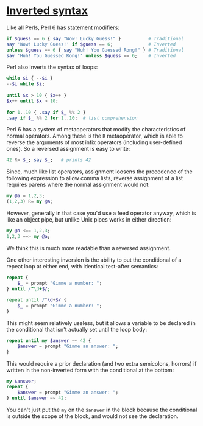 [1]: https://rosettacode.org/wiki/Inverted_syntax

# [Inverted syntax][1]

Like all Perls, Perl 6 has statement modifiers:

```raku
if $guess == 6 { say "Wow! Lucky Guess!" }          # Traditional
say 'Wow! Lucky Guess!' if $guess == 6;             # Inverted
unless $guess == 6 { say "Huh! You Guessed Rong!" } # Traditional
say 'Huh! You Guessed Rong!' unless $guess == 6;    # Inverted
```


Perl also inverts the syntax of loops:

```raku
while $i { --$i }
--$i while $i;
 
until $x > 10 { $x++ }
$x++ until $x > 10;
 
for 1..10 { .say if $_ %% 2 }
.say if $_ %% 2 for 1..10;  # list comprehension
```


Perl 6 has a system of metaoperators that modify the characteristics of normal operators. Among these is the `R` metaoperator, which is able to reverse the arguments of most infix operators (including user-defined ones).
So a reversed assignment is easy to write:

```raku
42 R= $_; say $_;   # prints 42
```


Since, much like list operators, assignment loosens the precedence of the following expression to allow comma lists, reverse assignment of a list requires parens where the normal assignment would not:

```raku
my @a = 1,2,3;
(1,2,3) R= my @a;
```


However, generally in that case you'd use a feed operator anyway, which is like an object pipe, but unlike Unix pipes works in either direction:

```raku
my @a <== 1,2,3;
1,2,3 ==> my @a;
```


We think this is much more readable than a reversed assignment.



One other interesting inversion is the ability to put the conditional of a repeat loop at either end, with identical test-after semantics:

```raku
repeat {
    $_ = prompt "Gimme a number: ";
} until /^\d+$/;
 
repeat until /^\d+$/ {
    $_ = prompt "Gimme a number: ";
}
```


This might seem relatively useless, but it allows a variable to be declared in the conditional that isn't actually set until the loop body:

```raku
repeat until my $answer ~~ 42 {
    $answer = prompt "Gimme an answer: ";
}
```


This would require a prior declaration (and two extra semicolons, horrors)
if written in the non-inverted form with the conditional at the bottom:

```raku
my $answer;
repeat {
    $answer = prompt "Gimme an answer: ";
} until $answer ~~ 42;
```


You can't just put the `my` on the `$answer` in the block because the conditional is outside the scope of the block, and would not see the declaration.